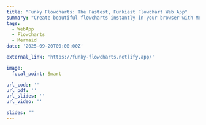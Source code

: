```yaml
---
title: "Funky Flowcharts: The Fastest, Funkiest Flowchart Web App"
summary: "Create beautiful flowcharts instantly in your browser with Mermaid & JS. Free, interactive, and ready to use—no installation needed!"
tags:
  - WebApp
  - Flowcharts
  - Mermaid
date: '2025-09-20T00:00:00Z'

external_link: 'https://funky-flowcharts.netlify.app/'

image:
  focal_point: Smart

url_code: ''
url_pdf: ''
url_slides: ''
url_video: ''

slides: ""
---
```


